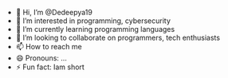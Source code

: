 - 👋 Hi, I’m @Dedeepya19
- 👀 I’m interested in programming, cybersecurity
- 🌱 I’m currently learning programming languages 
- 💞️ I’m looking to collaborate on programmers, tech enthusiasts 
- 📫 How to reach me 
- 😄 Pronouns: ...
- ⚡ Fun fact: Iam short

<!---
Dedeepya19/Dedeepya19 is a ✨ special ✨ repository because its `README.md` (this file) appears on your GitHub profile.
You can click the Preview link to take a look at your changes.
--->
